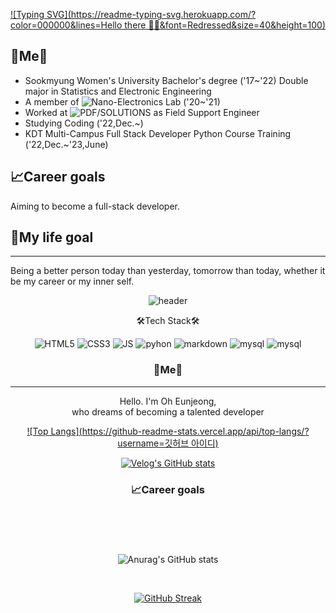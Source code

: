 [![Typing SVG](https://readme-typing-svg.herokuapp.com/?color=000000&lines=Hello there 🖐🏼&font=Redressed&size=40&height=100)](https://git.io/typing-svg)

## 🍒Me🍒
- Sookmyung Women's University Bachelor's degree ('17~'22)
  Double major in Statistics and Electronic Engineering
- A member of ![Nano-Electronics Lab](https://kimeesookmyung.wixsite.com/kimgroup) ('20~'21)
- Worked at ![PDF/SOLUTIONS](https://www.pdf.com/) as Field Support Engineer
- Studying Coding ('22,Dec.~)
- KDT Multi-Campus Full Stack Developer Python Course Training ('22,Dec.~'23,June)

## 📈Career goals
Aiming to become a full-stack developer.

## 🎯My life goal
---
Being a better person today than yesterday, tomorrow than today, whether it be my career or my inner self.

<center>

![header](https://capsule-render.vercel.app/api?type=waving&color=gradient&customColorList=&height=150&animation=fadeIn&section=footer&fontsize=1&text=💻☕📖&fontAlign=70) 




🛠Tech Stack🛠

![HTML5](https://img.shields.io/badge/HTML5-E34F26?style=for-the-badge&logo=html5&logoColor=white)
![CSS3](https://img.shields.io/badge/CSS3-1572B6?style=for-the-badge&logo=css3&logoColor=white)
![JS](https://img.shields.io/badge/JavaScript-F7DF1E?style=for-the-badge&logo=JavaScript&logoColor=white)
![pyhon](https://img.shields.io/badge/Python-14354C?style=for-the-badge&logo=python&logoColor=white)
![markdown](https://img.shields.io/badge/Markdown-000000?style=for-the-badge&logo=markdown&logoColor=white)
![mysql](https://img.shields.io/badge/MySQL-00000F?style=for-the-badge&logo=mysql&logoColor=white)
![mysql](https://img.shields.io/badge/MySQL-005C84?style=for-the-badge&logo=mysql&logoColor=white)


### 🍒Me🍒
---
Hello. I'm Oh Eunjeong,  
who dreams of becoming a talented developer


[![Top Langs](https://github-readme-stats.vercel.app/api/top-langs/?username=깃허브 아이디)](https://github.com/anuraghazra/github-readme-stats)

[![Velog's GitHub stats](https://velog-readme-stats.vercel.app/api?name=gata96)](https://github.com/eungyeole/velog-readme-stats)

### 📈Career goals



<br>

### 
 
<br>

![Anurag's GitHub stats](https://github-readme-stats.vercel.app/api?username=gata96&show_icons=true&theme=radical)

<br>


[![GitHub Streak](https://streak-stats.demolab.com?user=gata96&theme=radical)](https://git.io/streak-stats)

</center> 

